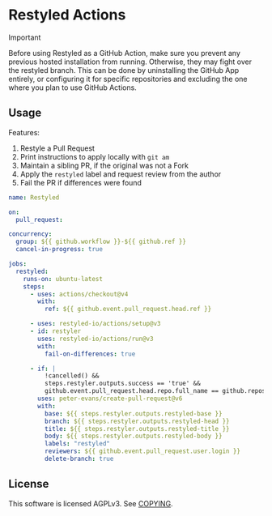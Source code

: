# Restyled Actions

> [!IMPORTANT]
> Before using Restyled as a GitHub Action, make sure you prevent any previous
> hosted installation from running. Otherwise, they may fight over the restyled
> branch. This can be done by uninstalling the GitHub App entirely, or
> configuring it for specific repositories and excluding the one where you plan
> to use GitHub Actions.

## Usage

Features:

1. Restyle a Pull Request
2. Print instructions to apply locally with `git am`
3. Maintain a sibling PR, if the original was not a Fork
4. Apply the `restyled` label and request review from the author
5. Fail the PR if differences were found

```yaml
name: Restyled

on:
  pull_request:

concurrency:
  group: ${{ github.workflow }}-${{ github.ref }}
  cancel-in-progress: true

jobs:
  restyled:
    runs-on: ubuntu-latest
    steps:
      - uses: actions/checkout@v4
        with:
          ref: ${{ github.event.pull_request.head.ref }}

      - uses: restyled-io/actions/setup@v3
      - id: restyler
        uses: restyled-io/actions/run@v3
        with:
          fail-on-differences: true

      - if: |
          !cancelled() &&
          steps.restyler.outputs.success == 'true' &&
          github.event.pull_request.head.repo.full_name == github.repository
        uses: peter-evans/create-pull-request@v6
        with:
          base: ${{ steps.restyler.outputs.restyled-base }}
          branch: ${{ steps.restyler.outputs.restyled-head }}
          title: ${{ steps.restyler.outputs.restyled-title }}
          body: ${{ steps.restyler.outputs.restyled-body }}
          labels: "restyled"
          reviewers: ${{ github.event.pull_request.user.login }}
          delete-branch: true
```

## License

This software is licensed AGPLv3. See [COPYING](./COPYING).
